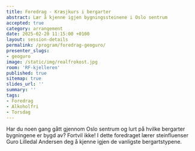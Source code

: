 ```yaml
---
title: Foredrag - Kræsjkurs i bergarter
abstract: Lær å kjenne igjen bygningssteinene i Oslo sentrum
accepted: true
category: arrangement
date: 2025-02-20 11:15:00 +0100
layout: session-details
permalink: /program/foredrag-geoguro/
presenter_slugs:
- geoguro
image: /static/img/realfrokost.jpg
room: 'RF-kjelleren'
published: true
sitemap: true
slides_url: ''
summary: ''
tags:
- Foredrag
- Alkoholfri
- Torsdag
---
```


Har du noen gang gått gjennom Oslo sentrum og lurt på hvilke bergarter bygningene er bygd av? Fortvil ikke! I dette foredraget lærer steinfluenser Guro Lilledal Andersen deg å kjenne igjen de vanligste bergartstypene.
